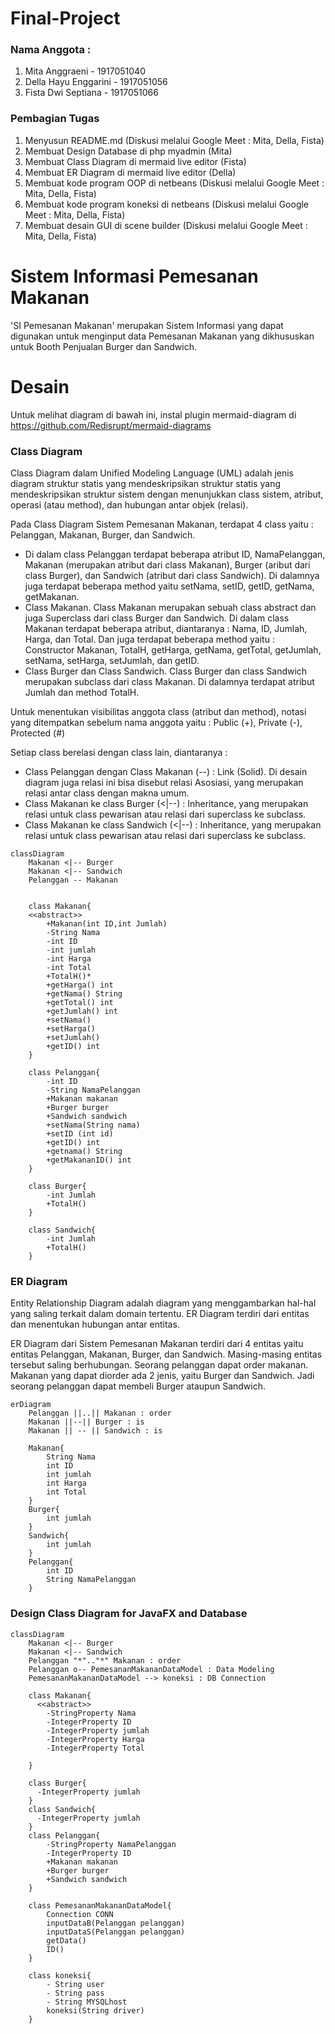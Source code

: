 # Final-Project
### Nama Anggota :
1. Mita Anggraeni - 1917051040
2. Della Hayu Enggarini - 1917051056
3. Fista Dwi Septiana - 1917051066


### Pembagian Tugas
1. Menyusun README.md (Diskusi melalui Google Meet : Mita, Della, Fista)
2. Membuat Design Database di php myadmin (Mita)
3. Membuat Class Diagram di mermaid live editor (Fista)
4. Membuat ER Diagram di mermaid live editor (Della)
5. Membuat kode program OOP di netbeans (Diskusi melalui Google Meet : Mita, Della, Fista)
6. Membuat kode program koneksi di netbeans (Diskusi melalui Google Meet : Mita, Della, Fista)
7. Membuat desain GUI di scene builder (Diskusi melalui Google Meet : Mita, Della, Fista)


# Sistem Informasi Pemesanan Makanan
'SI Pemesanan Makanan' merupakan Sistem Informasi yang dapat digunakan untuk menginput data Pemesanan Makanan yang dikhususkan untuk Booth Penjualan Burger dan Sandwich.

# Desain
Untuk melihat diagram di bawah ini, instal plugin mermaid-diagram di https://github.com/Redisrupt/mermaid-diagrams

### Class Diagram
Class Diagram dalam Unified Modeling Language (UML) adalah jenis diagram struktur statis yang mendeskripsikan struktur statis yang mendeskripsikan struktur sistem dengan menunjukkan class sistem, atribut, operasi (atau method), dan hubungan antar objek (relasi).

Pada Class Diagram Sistem Pemesanan Makanan, terdapat 4 class yaitu : Pelanggan, Makanan, Burger, dan Sandwich.
- Di dalam class Pelanggan terdapat beberapa atribut ID, NamaPelanggan, Makanan (merupakan atribut dari class Makanan), Burger (aribut dari class Burger), dan Sandwich (atribut dari class Sandwich). Di dalamnya juga terdapat beberapa method yaitu setNama, setID, getID, getNama, getMakanan.
- Class Makanan. Class Makanan merupakan sebuah class abstract dan juga Superclass dari class Burger dan Sandwich. Di dalam class Makanan terdapat beberapa atribut, diantaranya : Nama, ID, Jumlah, Harga, dan Total. Dan juga terdapat beberapa method yaitu : Constructor Makanan, TotalH, getHarga, getNama, getTotal, getJumlah, setNama, setHarga, setJumlah, dan getID.
- Class Burger dan Class Sandwich. Class Burger dan class Sandwich merupakan subclass dari class Makanan. Di dalamnya terdapat atribut Jumlah dan method TotalH.

Untuk menentukan visibilitas anggota class (atribut dan method), notasi yang ditempatkan sebelum nama anggota yaitu :
Public (+), Private (-), Protected (#)

Setiap class berelasi dengan class lain, diantaranya :
- Class Pelanggan dengan Class Makanan (--) : Link (Solid). Di desain diagram juga relasi ini bisa disebut relasi Asosiasi, yang merupakan relasi antar class dengan makna umum.
- Class Makanan ke class Burger (<|--) : Inheritance, yang merupakan relasi untuk class pewarisan atau relasi dari superclass ke subclass.
- Class Makanan ke class Sandwich (<|--) :  Inheritance, yang merupakan relasi untuk class pewarisan atau relasi dari superclass ke subclass.


```mermaid
classDiagram
    Makanan <|-- Burger
    Makanan <|-- Sandwich
    Pelanggan -- Makanan
    

    class Makanan{
    <<abstract>>
        +Makanan(int ID,int Jumlah)
        -String Nama
        -int ID
        -int jumlah
        -int Harga
        -int Total
        +TotalH()*
        +getHarga() int
        +getNama() String
        +getTotal() int
        +getJumlah() int
        +setNama()
        +setHarga()
        +setJumlah()
        +getID() int
    }
    
    class Pelanggan{
        -int ID
        -String NamaPelanggan
        +Makanan makanan
        +Burger burger
        +Sandwich sandwich
        +setNama(String nama)
        +setID (int id) 
        +getID() int
        +getnama() String
        +getMakananID() int
    }

    class Burger{
        -int Jumlah
        +TotalH()
    }

    class Sandwich{
        -int Jumlah
        +TotalH()
    }
 ```   


### ER Diagram
Entity Relationship Diagram adalah diagram yang menggambarkan hal-hal yang saling terkait dalam domain tertentu. ER Diagram terdiri dari entitas dan menentukan hubungan antar entitas.

ER Diagram dari Sistem Pemesanan Makanan terdiri dari 4 entitas yaitu entitas Pelanggan, Makanan, Burger, dan Sandwich. Masing-masing entitas tersebut saling berhubungan. Seorang pelanggan dapat order makanan. Makanan yang dapat diorder ada 2 jenis, yaitu Burger dan Sandwich. Jadi seorang pelanggan dapat membeli Burger ataupun Sandwich.


```mermaid
erDiagram
    Pelanggan ||..|| Makanan : order
    Makanan ||--|| Burger : is
    Makanan || -- || Sandwich : is

    Makanan{
        String Nama
        int ID
        int jumlah
        int Harga
        int Total
    }
    Burger{
        int jumlah
    }
    Sandwich{
        int jumlah
    }
    Pelanggan{
        int ID
        String NamaPelanggan
    }
```

### Design Class Diagram for JavaFX and Database
```mermaid
classDiagram
    Makanan <|-- Burger
    Makanan <|-- Sandwich
    Pelanggan "*".."*" Makanan : order
    Pelanggan o-- PemesananMakananDataModel : Data Modeling
    PemesananMakananDataModel --> koneksi : DB Connection

    class Makanan{
      <<abstract>>
        -StringProperty Nama
        -IntegerProperty ID
        -IntegerProperty jumlah
        -IntegerProperty Harga
        -IntegerProperty Total
        
    }
    
    class Burger{
      -IntegerProperty jumlah
    }
    class Sandwich{
      -IntegerProperty jumlah
    }
    class Pelanggan{
        -StringProperty NamaPelanggan
        -IntegerProperty ID
        +Makanan makanan
        +Burger burger
        +Sandwich sandwich
    }

    class PemesananMakananDataModel{
        Connection CONN
        inputDataB(Pelanggan pelanggan)
        inputDataS(Pelanggan pelanggan)
        getData()
        ID()
    }

    class koneksi{
        - String user
        - String pass
        - String MYSQLhost
        koneksi(String driver)
    }
```
